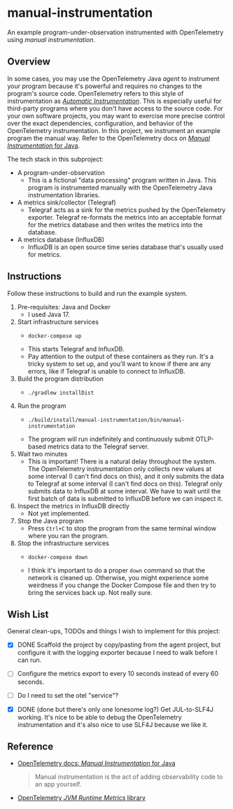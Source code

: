 # manual-instrumentation

An example program-under-observation instrumented with OpenTelemetry using *manual instrumentation*.


## Overview

In some cases, you may use the OpenTelemetry Java _agent_ to instrument your program because it's powerful and requires
no changes to the program's source code. OpenTelemetry refers to this style of instrumentation as [*Automatic Instrumentation*](https://opentelemetry.io/docs/instrumentation/java/automatic/).
This is especially useful for third-party programs where you don't have access to the source code. For your own software
projects, you may want to exercise more precise control over the exact dependencies, configuration, and behavior of the
OpenTelemetry instrumentation. In this project, we instrument an example program the manual way. Refer to the OpenTelemetry
docs on [*Manual Instrumentation* for Java](https://opentelemetry.io/docs/instrumentation/java/manual/).

The tech stack in this subproject:

* A program-under-observation
  * This is a fictional "data processing" program written in Java. This program is instrumented manually with the OpenTelemetry
    Java instrumentation libraries.
* A metrics sink/collector (Telegraf)
  * Telegraf acts as a sink for the metrics pushed by the OpenTelemetry exporter. Telegraf re-formats the metrics into an
    acceptable format for the metrics database and then writes the metrics into the database. 
* A metrics database (InfluxDB)
  * InfluxDB is an open source time series database that's usually used for metrics. 


## Instructions

Follow these instructions to build and run the example system.

1. Pre-requisites: Java and Docker
    * I used Java 17.
2. Start infrastructure services
    * ```shell
      docker-compose up
      ```
    * This starts Telegraf and InfluxDB.
    * Pay attention to the output of these containers as they run. It's a tricky system to set up, and you'll want to
      know if there are any errors, like if Telegraf is unable to connect to InfluxDB.
3. Build the program distribution
    * ```shell
      ./gradlew installDist
      ```
4. Run the program 
    * ```shell
      ./build/install/manual-instrumentation/bin/manual-instrumentation
      ```
    * The program will run indefinitely and continuously submit OTLP-based metrics data to the Telegraf server.
5. Wait two minutes
    * This is important! There is a natural delay throughout the system. The OpenTelemetry instrumentation only collects
      new values at some interval (I can't find docs on this), and it only submits the data to Telegraf at some interval
      (I can't find docs on this). Telegraf only submits data to InfluxDB at some interval. We have to wait until the
      first batch of data is submitted to InfluxDB before we can inspect it.
6. Inspect the metrics in InfluxDB directly
    * Not yet implemented. 
7. Stop the Java program
    * Press `Ctrl+C` to stop the program from the same terminal window where you ran the program.
8. Stop the infrastructure services
    * ```shell
      docker-compose down
      ```
    * I think it's important to do a proper `down` command so that the network is cleaned up. Otherwise, you might
      experience some weirdness if you change the Docker Compose file and then try to bring the services back up. Not
      really sure.


## Wish List

General clean-ups, TODOs and things I wish to implement for this project:

* [x] DONE Scaffold the project by copy/pasting from the agent project, but configure it with the logging exporter
  because I need to walk before I can run.
* [ ] Configure the metrics export to every 10 seconds instead of every 60 seconds.
* [ ] Do I need to set the otel "service"?
* [x] DONE (done but there's only one lonesome log?) Get JUL-to-SLF4J working. It's nice to be able to debug the OpenTelemetry instrumentation and it's also nice to use
  SLF4J because we like it. 


## Reference

* [OpenTelemetry docs: *Manual Instrumentation* for Java](https://opentelemetry.io/docs/instrumentation/java/manual/)
  > Manual instrumentation is the act of adding observability code to an app yourself.
* [OpenTelemetry *JVM Runtime Metrics* library](https://github.com/open-telemetry/opentelemetry-java-instrumentation/tree/main/instrumentation/runtime-telemetry/runtime-telemetry-java8/library)
